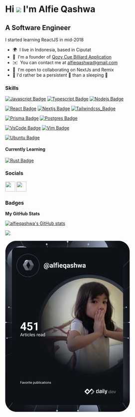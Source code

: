 Hi ![](https://user-images.githubusercontent.com/18350557/176309783-0785949b-9127-417c-8b55-ab5a4333674e.gif) I'm Alfie Qashwa
====================================================================================================================================

A Software Engineer
------------------

I started learning ReactJS in mid-2018

* 🌍  I live in Indonesia, based in Ciputat
* 🧠  I'm a founder of [Qozy Cue Billiard Application](https://qozycue.com)
* ✉️  You can contact me at [alfieqashwa@gmail.com](mailto:alfieqashwa@gmail.com)
* 🤝  I'm open to collaborating on NextJs and Remix
* 📜  I'd rather be a persistent 🐢 than a sleeping 🐇


### Skills
[![Javascript Badge](https://img.shields.io/badge/-Javascript-F0DB4F?style=for-the-badge&labelColor=0D1117&logo=javascript&logoColor=F0DB4F)](https://developer.mozilla.org/en-US/docs/Web/javascript)
[![Typescript Badge](https://img.shields.io/badge/-Typescript-007acc?style=for-the-badge&labelColor=0D1117&logo=typescript&logoColor=007acc)](https://www.typescriptlang.org/)
[![Nodejs Badge](https://img.shields.io/badge/-Nodejs-3C873A?style=for-the-badge&labelColor=0D1117&logo=node.js&logoColor=3C873A)](https://nodejs.org/en)

[![React Badge](https://img.shields.io/badge/-React-61DBFB?style=for-the-badge&labelColor=0D1117&logo=react&logoColor=61DBFB)](https://react.dev/)
[![Nextjs Badge](https://img.shields.io/badge/-Nextjs-FFFFFF?style=for-the-badge&labelColor=0D1117&logo=next.js&logoColor)](https://nextjs.org/)
[![Tailwindcss_Badge](https://img.shields.io/badge/-Tailwind-1DACBC?style=for-the-badge&labelColor=0D1117&logo=tailwindcss&logoColor)](https://tailwindcss.com/)

[![Prisma Badge](https://img.shields.io/badge/-Prisma-5A67D8?style=for-the-badge&labelColor=0D1117&logo=prisma&logoColor)](https://prisma.io/)
[![Postgres Badge](https://img.shields.io/badge/-Postgresql-2F6792?style=for-the-badge&labelColor=0D1117&logo=postgresql&logoColor)](https://www.postgresql.org/) 

[![VsCode Badge](https://img.shields.io/badge/-vscode-0065A9?style=for-the-badge&labelColor=0D1117&logo=visualstudiocode&logoColor)](https://code.visualstudio.com/) 
[![Vim Badge](https://img.shields.io/badge/-vim-CCCCCC?style=for-the-badge&labelColor=0D1117&logo=vim&logoColor)](https://www.vim.org/) 

[![Ubuntu Badge](https://img.shields.io/badge/-ubuntu-F47421?style=for-the-badge&labelColor=0D1117&logo=ubuntu&logoColor)](https://ubuntu.com/) 





#### Currently Learning
[![Rust Badge](https://img.shields.io/badge/-Rust-FEFEFE?style=for-the-badge&labelColor=0D1117&logo=rust&logoColor)](#)


### Socials

<p align="left"> <a href="https://www.github.com/alfieqashwa" target="_blank" rel="noreferrer"><img src="https://raw.githubusercontent.com/danielcranney/readme-generator/main/public/icons/socials/github-dark.svg" width="32" height="32" /></a> <a href="https://www.twitter.com/alfieqashwa" target="_blank" rel="noreferrer"><img src="https://raw.githubusercontent.com/danielcranney/readme-generator/main/public/icons/socials/twitter.svg" width="32" height="32" /></a></p>

### Badges

<b>My GitHub Stats</b>

<a href="http://www.github.com/alfieqashwa"><img src="https://github-readme-stats.vercel.app/api?username=alfieqashwa&show_icons=true&hide=&count_private=true&title_color=0891b2&text_color=ffffff&icon_color=a855f7&bg_color=1c1917&hide_border=true&show_icons=true" alt="alfieqashwa's GitHub stats" /></a>

<a href="http://www.github.com/alfieqashwa"><img src="https://github-readme-streak-stats.herokuapp.com/?user=alfieqashwa&stroke=ffffff&background=1c1917&ring=0891b2&fire=0891b2&currStreakNum=ffffff&currStreakLabel=0891b2&sideNums=ffffff&sideLabels=ffffff&dates=ffffff&hide_border=true" /></a>

<a href="https://app.daily.dev/alfieqashwa"><img src="https://github.com/alfieqashwa/alfieqashwa/blob/master/devcard.svg" width="400" alt="Alfie Qashwa's Dev Card"/></a>
